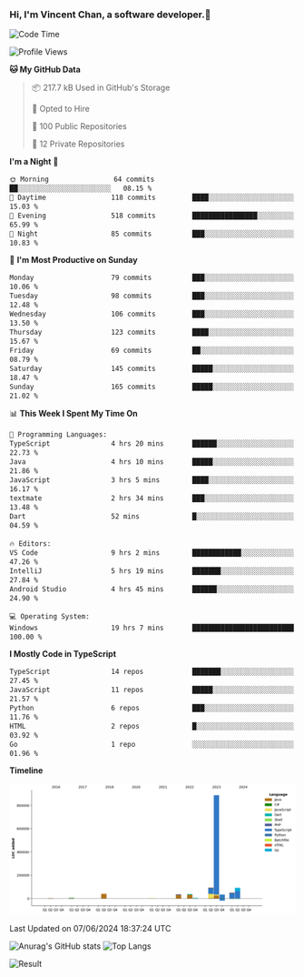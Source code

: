 ### Hi, I'm Vincent Chan, a software developer.👋

<!--
**hkvincent/hkvincent** is a ✨ _special_ ✨ repository because its `README.md` (this file) appears on your GitHub profile.

Here are some ideas to get you started:

- 🔭 I’m currently working on ...
- 🌱 I’m currently learning ...
- 👯 I’m looking to collaborate on ...
- 🤔 I’m looking for help with ...
- 💬 Ask me about ...
- 📫 How to reach me: ...
- 😄 Pronouns: ...
- ⚡ Fun fact: ...
-->
<!--START_SECTION:waka-->
![Code Time](http://img.shields.io/badge/Code%20Time-1%2C217%20hrs%2031%20mins-blue)

![Profile Views](http://img.shields.io/badge/Profile%20Views-0-blue)

**🐱 My GitHub Data** 

> 📦 217.7 kB Used in GitHub's Storage 
 > 
> 💼 Opted to Hire
 > 
> 📜 100 Public Repositories 
 > 
> 🔑 12 Private Repositories 
 > 
**I'm a Night 🦉** 

```text
🌞 Morning                64 commits          ██░░░░░░░░░░░░░░░░░░░░░░░   08.15 % 
🌆 Daytime                118 commits         ████░░░░░░░░░░░░░░░░░░░░░   15.03 % 
🌃 Evening                518 commits         ████████████████░░░░░░░░░   65.99 % 
🌙 Night                  85 commits          ███░░░░░░░░░░░░░░░░░░░░░░   10.83 % 
```
📅 **I'm Most Productive on Sunday** 

```text
Monday                   79 commits          ███░░░░░░░░░░░░░░░░░░░░░░   10.06 % 
Tuesday                  98 commits          ███░░░░░░░░░░░░░░░░░░░░░░   12.48 % 
Wednesday                106 commits         ███░░░░░░░░░░░░░░░░░░░░░░   13.50 % 
Thursday                 123 commits         ████░░░░░░░░░░░░░░░░░░░░░   15.67 % 
Friday                   69 commits          ██░░░░░░░░░░░░░░░░░░░░░░░   08.79 % 
Saturday                 145 commits         █████░░░░░░░░░░░░░░░░░░░░   18.47 % 
Sunday                   165 commits         █████░░░░░░░░░░░░░░░░░░░░   21.02 % 
```


📊 **This Week I Spent My Time On** 

```text
💬 Programming Languages: 
TypeScript               4 hrs 20 mins       ██████░░░░░░░░░░░░░░░░░░░   22.73 % 
Java                     4 hrs 10 mins       █████░░░░░░░░░░░░░░░░░░░░   21.86 % 
JavaScript               3 hrs 5 mins        ████░░░░░░░░░░░░░░░░░░░░░   16.17 % 
textmate                 2 hrs 34 mins       ███░░░░░░░░░░░░░░░░░░░░░░   13.48 % 
Dart                     52 mins             █░░░░░░░░░░░░░░░░░░░░░░░░   04.59 % 

🔥 Editors: 
VS Code                  9 hrs 2 mins        ████████████░░░░░░░░░░░░░   47.26 % 
IntelliJ                 5 hrs 19 mins       ███████░░░░░░░░░░░░░░░░░░   27.84 % 
Android Studio           4 hrs 45 mins       ██████░░░░░░░░░░░░░░░░░░░   24.90 % 

💻 Operating System: 
Windows                  19 hrs 7 mins       █████████████████████████   100.00 % 
```

**I Mostly Code in TypeScript** 

```text
TypeScript               14 repos            ███████░░░░░░░░░░░░░░░░░░   27.45 % 
JavaScript               11 repos            █████░░░░░░░░░░░░░░░░░░░░   21.57 % 
Python                   6 repos             ███░░░░░░░░░░░░░░░░░░░░░░   11.76 % 
HTML                     2 repos             █░░░░░░░░░░░░░░░░░░░░░░░░   03.92 % 
Go                       1 repo              ░░░░░░░░░░░░░░░░░░░░░░░░░   01.96 % 
```



**Timeline**

![Lines of Code chart](https://raw.githubusercontent.com/hkvincent/hkvincent/main/assets/bar_graph.png)


 Last Updated on 07/06/2024 18:37:24 UTC
<!--END_SECTION:waka-->
![Anurag's GitHub stats](https://github-readme-stats.vercel.app/api?username=hkvincent&rank_icon=github&hide=contribs,prs)
![Top Langs](https://github-readme-stats.vercel.app/api/top-langs/?username=hkvincent&layout=compact)

![Result](https://image-keeper.vincentchan.workers.dev/file/eff033ac20714fe72c62b.png)
